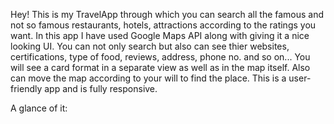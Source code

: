 Hey!
This is my TravelApp through which you can search all the famous and not so famous restaurants, hotels, attractions according to the ratings you want.
In this app I have used Google Maps API along with giving it a nice looking UI.
You can not only search but also can see thier websites, certifications, type of food, reviews, address, phone no. and so on...
You will see a card format in a separate view as well as in the map itself. Also can move the map according to your will to find the place.
This is a user-friendly app and is fully responsive.

A glance of it:



